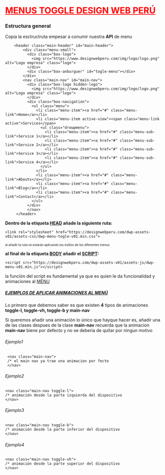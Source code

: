 <html>
    <head></head>
    <body>
        <div>
            <h1><a href="/" style="color:red;">MENUS TOGGLE DESIGN WEB PERÚ</a></h1>             
        </div>       
        <h3><strong>Estructura general</strong></h3>
	    <p>Copia la esctructruta empesar a conumir nuestra <strong>API</strong> de menu</p>
        
        <header class="main-header" id="main-header">
            <div class="menu-small">
              <div class="box-logo">
                <img src="https://www.designwebperu.com/img/logo/logo.png" alt="Logo empresa" class="logo">
              </div>
              <div class="box-anburguer" id="togle-menu"></div>
            </div>
            <nav class="main-nav" id="main-nav">
              <div class="box-logo hidden-logo">
                <img src="https://www.designwebperu.com/img/logo/logo.png" alt="Logo empresa" class="logo">
              </div>
              <div class="box-navigation">
                <ul class="menu">
                  <li class="menu-item"><a href="#" class="menu-link">Home</a></li>
                  <li class="menu-item active-view"><span class="menu-link active">Services</span>
                    <ul class="drowpmenu">
                      <li class="menu-item"><a href="#" class="menu-sub-link">Service 1</a></li>
                      <li class="menu-item"><a href="#" class="menu-sub-link">Service 2</a></li>
                      <li class="menu-item"><a href="#" class="menu-sub-link">Service 3</a></li>
                      <li class="menu-item"><a href="#" class="menu-sub-link">Service 4</a></li>
                    </ul>
                  </li>
                  <li class="menu-item"><a href="#" class="menu-link">Abouts</a></li>
                  <li class="menu-item"><a href="#" class="menu-link">Blog</a></li>
                  <li class="menu-item"><a href="#" class="menu-link">Contact</a></li>
                </ul>
              </div>
              </nav>
         </header>  
 
 
 <p><strong> Dentro de la etiqueta <a href="/">HEAD</a> añade la siguiente ruta:</strong></p>   
 	
	<link rel="stylesheet" href="https://designwebperu.com/dwp-assets-v01/assets-css/dwp-menu-togle-v01.min.css">
<p  style="font-size:10px;">al añadir la ruta se estarán aplicando los estilos de los diferentes menus</p>

 <p><strong>al final de la etiqueta <a href="/">BODY</a> añadir el <a href="/">SCRIPT</a>:</strong></p>
 
 	<script src="https://designwebperu.com/dwp-assets-v01/assets-js/dwp-menu-v01.min.js"></script>
<p>la función del script es fundamental ya que es quien le da funcionalidad y animaciones al <a href="/">MENU</a></p>
<h5><a href="/">EJEMPLOS DE APLICAR ANIMACIONES AL MENÚ</a></h5>  
<p>Lo primero que debemos saber es que existen <strong>4</strong> tipos de animaciones <strong>toggle-l,   toggle-vh,    toggle-b y main-nav</strong></p>
<p>Si queremos añadir una animación lo único que hayque hacer es, añadir una de las clases despues de la clase <strong>main-nav</strong> recuerda que la animacion <strong>main-nav</strong> biene por defecto y no se deberia de quitar por ningun motivo</p>
<h6>Ejemplo1</h6>

	 <nav class="main-nav">
	 /* el main nav ya trae una animacion por fecto
	 </nav>
   
<h6>Ejemplo2</h6>

	<nav class="main-nav toggle-l">
	/* animación desde la parte izquierda del dispositivo
	</nav>
<h6>Ejemplo3</h6>

	<nav class="main-nav toggle-b">
	/* animación desde la parte inferior del dispositivo
	</nav>
<h6>Ejemplo4</h6>

	<nav class="main-nav toggle-vh">
	/* animación desde la parte superior del dispositivo
	</nav>
	
